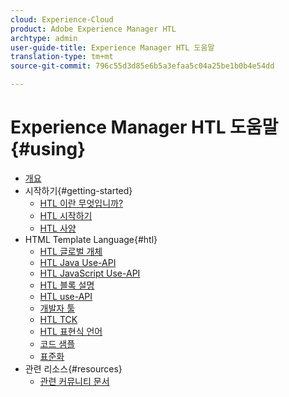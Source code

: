```yaml
---
cloud: Experience-Cloud
product: Adobe Experience Manager HTL
archtype: admin
user-guide-title: Experience Manager HTL 도움말
translation-type: tm+mt
source-git-commit: 796c55d3d85e6b5a3efaa5c04a25be1b0b4e54dd

---
```



# Experience Manager HTL 도움말 {#using}

+ [개요](overview.md)
+ 시작하기{#getting-started}
   + [HTL 이란 무엇입니까?](update.md)
   + [HTL 시작하기](getting-started.md)
   + [HTL 사양](htl-specification.md)
+ HTML Template Language{#htl}
   + [HTL 글로벌 개체](global-objects.md)
   + [HTL Java Use-API](use-api-java.md)
   + [HTL JavaScript Use-API](use-api-javascript.md)
   + [HTL 블록 설명](block-statements.md)
   + [HTL use-API](use-api.md)
   + [개발자 툴](dev-tools.md)
   + [HTL TCK](htl-tck.md)
   + [HTL 표현식 언어](expression-language.md)
   + [코드 샘플](code-samples.md)
   + [표준화](standardization.md)
+ 관련 리소스{#resources}
   + [관련 커뮤니티 문서](related-community-articles.md)
